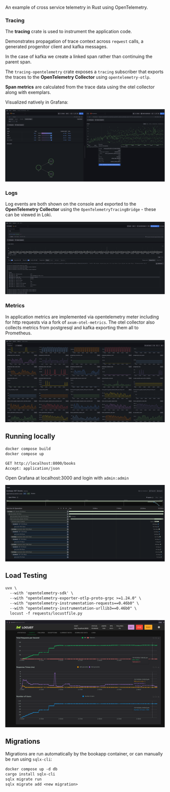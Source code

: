 
An example of cross service telemetry in Rust using OpenTelemetry.


### Tracing

The **tracing** crate is used to instrument the application code. 

Demonstrates propagation of trace context across `reqwest` calls,
a generated progenitor client and kafka messages.

In the case of kafka we create a linked span rather than continuing the parent span. 

The `tracing-opentelemetry` crate exposes a `tracing` subscriber that exports the traces 
to the **OpenTelemetry Collector** using `opentelemetry-otlp`.

**Span metrics** are calculated from the trace data using the otel collector along with exemplars.

Visualized natively in Grafana:

![img.png](.github/spanmetrics.png)


### Logs

Log events are both shown on the console and exported to the **OpenTelemetry Collector** using
the `OpenTelemetryTracingBridge` - these can be viewed in Loki.

![img.png](.github/loki.png)

### Metrics

In application metrics are implemented via opentelemetry meter including for http requests
via a fork of `axum-otel-metrics`. The otel collector also collects metrics from postgresql and 
kafka exporting them all to Prometheus.

![img.png](.github/metrics.png)


## Running locally

```shell
docker compose build
docker compose up
```


```.http request
GET http://localhost:8000/books
Accept: application/json

```

Open Grafana at localhost:3000 and login with `admin:admin`

![img.png](.github/img.png)


## Load Testing

```shell
uvx \
  --with 'opentelemetry-sdk' \
  --with "opentelemetry-exporter-otlp-proto-grpc >=1.24.0" \
  --with "opentelemetry-instrumentation-requests==0.46b0" \
  --with "opentelemetry-instrumentation-urllib3==0.46b0" \
  locust -f requests/locustfile.py
```


![img.png](./.github/locust-screenshot.png)

## Migrations

Migrations are run automatically by the bookapp container, or can manually be run using `sqlx-cli`:

```shell
docker compose up -d db
cargo install sqlx-cli
sqlx migrate run
sqlx migrate add <new migration>
```

